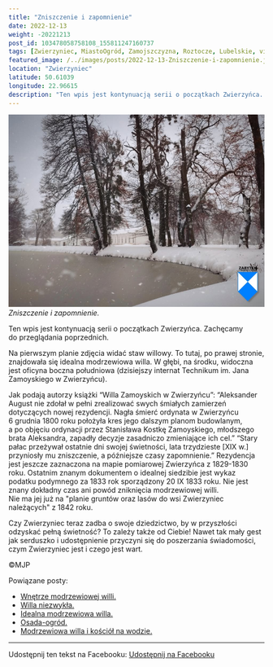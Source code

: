 ```yaml
---
title: "Zniszczenie i zapomnienie"
date: 2022-12-13
weight: -20221213
post_id: 103478058758108_155811247160737
tags: [Zwierzyniec, MiastoOgród, Zamojszczyzna, Roztocze, Lubelskie, villarestituta, turystyka, dziedzictwo, zabytki, krajobrazy]
featured_image: /../images/posts/2022-12-13-Zniszczenie-i-zapomnienie.jpg
location: "Zwierzyniec"
latitude: 50.61039
longitude: 22.96615
description: "Ten wpis jest kontynuacją serii o początkach Zwierzyńca. Zachęcamy do przeglądania poprzednich...."
---
```


![Zniszczenie i zapomnienie.](/images/posts/2022-12-13-Zniszczenie-i-zapomnienie.jpg)
*Zniszczenie i zapomnienie.*

Ten wpis jest kontynuacją serii o początkach Zwierzyńca. Zachęcamy do przeglądania poprzednich.

Na pierwszym planie zdjęcia widać staw willowy. To tutaj, po prawej stronie, znajdowała się idealna modrzewiowa willa. W głębi, na środku, widoczna jest oficyna boczna południowa (dzisiejszy internat Technikum im. Jana Zamoyskiego w Zwierzyńcu).

Jak podają autorzy książki “Willa Zamoyskich w Zwierzyńcu”:
“Aleksander August nie zdołał w pełni zrealizować swych śmiałych zamierzeń dotyczących nowej rezydencji. Nagła śmierć ordynata w Zwierzyńcu 6 grudnia 1800 roku położyła kres jego dalszym planom budowlanym, a po objęciu ordynacji przez Stanisława Kostkę Zamoyskiego, młodszego brata Aleksandra, zapadły decyzje zasadniczo zmieniające ich cel.”
“Stary pałac przeżywał ostatnie dni swojej świetności, lata trzydzieste [XIX w.] przyniosły mu zniszczenie, a późniejsze czasy zapomnienie.”
Rezydencja jest jeszcze zaznaczona na mapie pomiarowej Zwierzyńca z 1829-1830 roku. Ostatnim znanym dokumentem o idealnej siedzibie jest wykaz podatku podymnego za 1833 rok sporządzony 20 IX 1833 roku.
Nie jest znany dokładny czas ani powód zniknięcia modrzewiowej willi. Nie ma jej już na "planie gruntów oraz lasów do wsi Zwierzyniec należących" z 1842 roku.

Czy Zwierzyniec teraz zadba o swoje dziedzictwo, by w przyszłości odzyskać pełną świetność?
To zależy także od Ciebie!
Nawet tak mały gest jak serduszko i udostępnienie przyczyni się do poszerzania świadomości, czym Zwierzyniec jest i czego jest wart.



©MJP

Powiązane posty:
- [Wnętrze modrzewiowej willi.](/posts/Wnetrze-modrzewiowej-willi)
- [Willa niezwykła.](/posts/Willa-niezwykla)
- [Idealna modrzewiowa willa.](/posts/Idealna-modrzewiowa-willa)
- [Osada-ogród.](/posts/Osada-ogrod)
- [Modrzewiowa willa i kościół na wodzie.](/posts/Modrzewiowa-willa-i-kosciol-na-wodzie)


---

Udostępnij ten tekst na Facebooku:
[Udostępnij na Facebooku](https://www.facebook.com/sharer/sharer.php?u=https://stowarzyszeniewachniewskiej.pl/posts/Zniszczenie-i-zapomnienie)

<script type="application/ld+json">
{
  "@context": "https://schema.org",
  "@type": "BlogPosting",
  "headline": "Zniszczenie i zapomnienie.",
  "datePublished": "2022-12-13",
  "dateModified": "2022-12-13",
  "author": {
    "@type": "Person",
    "name": "Michał Jan Patyk"
  },
  "publisher": {
    "@type": "Organization",
    "name": "Stowarzyszenie im. Aleksandry Wachniewskiej",
    "logo": {
      "@type": "ImageObject",
      "url": "https://stowarzyszeniewachniewskiej.pl/images/logo/logo.svg"
    }
  },
  "mainEntityOfPage": {
    "@type": "WebPage",
    "@id": "https://stowarzyszeniewachniewskiej.pl/posts/Zniszczenie-i-zapomnienie"
  },
  "image": {
    "@type": "ImageObject",
    "url": "https://stowarzyszeniewachniewskiej.pl/images/posts/2022-12-13-Zniszczenie-i-zapomnienie.jpg"
  },
  "articleSection": "Dziedzictwo Kulturowe i Zabytki",
  "keywords": "Zwierzyniec, MiastoOgród, Zamojszczyzna, Roztocze, Lubelskie, villarestituta, turystyka, dziedzictwo, zabytki, krajobrazy",
  "wordCount": 211,
  "articleBody": "Ten wpis jest kontynuacją serii o początkach Zwierzyńca. Zachęcamy do przeglądania poprzednich.\n\nNa pierwszym planie zdjęcia widać staw willowy. To tutaj, po prawej stronie, znajdowała się idealna modrzewiowa willa. W głębi, na środku, widoczna jest oficyna boczna południowa (dzisiejszy internat Technikum im. Jana Zamoyskiego w Zwierzyńcu).\n\nJak podają autorzy książki “Willa Zamoyskich w Zwierzyńcu”:\n“Aleksander August nie zdołał w pełni zrealizować swych śmiałych zamierzeń dotyczących nowej rezydencji. Nagła śmierć ordynata w Zwierzyńcu 6 grudnia 1800 roku położyła kres jego dalszym planom budowlanym, a po objęciu ordynacji przez Stanisława Kostkę Zamoyskiego, młodszego brata Aleksandra, zapadły decyzje zasadniczo zmieniające ich cel.”\n“Stary pałac przeżywał ostatnie dni swojej świetności, lata trzydzieste [XIX w.] przyniosły mu zniszczenie, a późniejsze czasy zapomnienie.”\nRezydencja jest jeszcze zaznaczona na mapie pomiarowej Zwierzyńca z 1829-1830 roku. Ostatnim znanym dokumentem o idealnej siedzibie jest wykaz podatku podymnego za 1833 rok sporządzony 20 IX 1833 roku.\nNie jest znany dokładny czas ani powód zniknięcia modrzewiowej willi. Nie ma jej już na \"planie gruntów oraz lasów do wsi Zwierzyniec należących\" z 1842 roku.\n\nCzy Zwierzyniec teraz zadba o swoje dziedzictwo, by w przyszłości odzyskać pełną świetność?\nTo zależy także od Ciebie!\nNawet tak mały gest jak serduszko i udostępnienie przyczyni się do poszerzania świadomości, czym Zwierzyniec jest i czego jest wart.\n \n         \n\n©MJP",
  "description": "Odkryj piękno Zwierzyńca i jego zabytki.",
  "copyrightHolder": {
    "@type": "Person",
    "name": "Michał Jan Patyk"
  }
}
</script>
<script type="application/ld+json">
{
  "@context": "https://schema.org",
  "@type": "BreadcrumbList",
  "itemListElement": [
    {
      "@type": "ListItem",
      "position": 1,
      "name": "Home",
      "item": "https://stowarzyszeniewachniewskiej.pl"
    },
    {
      "@type": "ListItem",
      "position": 2,
      "name": "posts",
      "item": "https://stowarzyszeniewachniewskiej.pl/posts"
    },
    {
      "@type": "ListItem",
      "position": 3,
      "name": "Zniszczenie i zapomnienie.",
      "item": "https://stowarzyszeniewachniewskiej.pl/posts/Zniszczenie-i-zapomnienie"
    }
  ]
}
</script>
